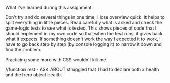 What I've learned during this assignment:

Don't try and do several things in one time, I lose overview quick. It helps to split everything in little pieces.
Read carefully what is asked and check the game-logic tests to see what is tested. This shows pieces of code that I should implement in my own code so that when the 
test runs, it gives back what it expects.
If something doesn't work the way I expected it to work, I have to go back step by step (by console logging it) to narrow it down and find the problem.

Practicing some more with CSS wouldn't kill me.



//function rest - ASK ABOUT 
struggled that I had to declare both x.health and the hero object health.